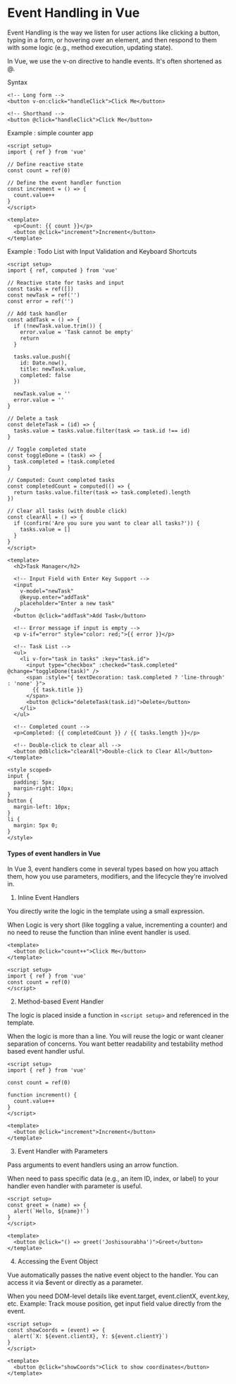 # Event Handling in Vue

Event Handling is the way we listen for user actions like clicking a button, typing in a form, or hovering over an element, and then respond to them with some logic (e.g., method execution, updating state).

In Vue, we use the v-on directive to handle events. It's often shortened as @.

Syntax
```
<!-- Long form -->
<button v-on:click="handleClick">Click Me</button>

<!-- Shorthand -->
<button @click="handleClick">Click Me</button>
```

Example : simple counter app
```
<script setup>
import { ref } from 'vue'

// Define reactive state
const count = ref(0)

// Define the event handler function
const increment = () => {
  count.value++
}
</script>

<template>
  <p>Count: {{ count }}</p>
  <button @click="increment">Increment</button>
</template>
```

Example : Todo List with Input Validation and Keyboard Shortcuts
```
<script setup>
import { ref, computed } from 'vue'

// Reactive state for tasks and input
const tasks = ref([])
const newTask = ref('')
const error = ref('')

// Add task handler
const addTask = () => {
  if (!newTask.value.trim()) {
    error.value = 'Task cannot be empty'
    return
  }

  tasks.value.push({
    id: Date.now(),
    title: newTask.value,
    completed: false
  })

  newTask.value = ''
  error.value = ''
}

// Delete a task
const deleteTask = (id) => {
  tasks.value = tasks.value.filter(task => task.id !== id)
}

// Toggle completed state
const toggleDone = (task) => {
  task.completed = !task.completed
}

// Computed: Count completed tasks
const completedCount = computed(() => {
  return tasks.value.filter(task => task.completed).length
})

// Clear all tasks (with double click)
const clearAll = () => {
  if (confirm('Are you sure you want to clear all tasks?')) {
    tasks.value = []
  }
}
</script>

<template>
  <h2>Task Manager</h2>

  <!-- Input Field with Enter Key Support -->
  <input
    v-model="newTask"
    @keyup.enter="addTask"
    placeholder="Enter a new task"
  />
  <button @click="addTask">Add Task</button>

  <!-- Error message if input is empty -->
  <p v-if="error" style="color: red;">{{ error }}</p>

  <!-- Task List -->
  <ul>
    <li v-for="task in tasks" :key="task.id">
      <input type="checkbox" :checked="task.completed" @change="toggleDone(task)" />
      <span :style="{ textDecoration: task.completed ? 'line-through' : 'none' }">
        {{ task.title }}
      </span>
      <button @click="deleteTask(task.id)">Delete</button>
    </li>
  </ul>

  <!-- Completed count -->
  <p>Completed: {{ completedCount }} / {{ tasks.length }}</p>

  <!-- Double-click to clear all -->
  <button @dblclick="clearAll">Double-click to Clear All</button>
</template>

<style scoped>
input {
  padding: 5px;
  margin-right: 10px;
}
button {
  margin-left: 10px;
}
li {
  margin: 5px 0;
}
</style>
```

#### **Types of event handlers in Vue**

In Vue 3, event handlers come in several types based on how you attach them, how you use parameters, modifiers, and the lifecycle they're involved in.

1. Inline Event Handlers
   
You directly write the logic in the template using a small expression.

When Logic is very short (like toggling a value, incrementing a counter) and no need to reuse the function than inline event handler is used.


```
<template>
  <button @click="count++">Click Me</button>
</template>

<script setup>
import { ref } from 'vue'
const count = ref(0)
</script>
```

2. Method-based Event Handler
   
The logic is placed inside a function in `<script setup>` and referenced in the template.

When the logic is more than a line. You will reuse the logic or want cleaner separation of concerns. You want better readability and testability method based event handler usful.

```
<script setup>
import { ref } from 'vue'

const count = ref(0)

function increment() {
  count.value++
}
</script>

<template>
  <button @click="increment">Increment</button>
</template>
```

3. Event Handler with Parameters
   
Pass arguments to event handlers using an arrow function.

When need to pass specific data (e.g., an item ID, index, or label) to your handler even handler with parameter is useful.

```
<script setup>
const greet = (name) => {
  alert(`Hello, ${name}!`)
}
</script>

<template>
  <button @click="() => greet('Joshisourabha')">Greet</button>
</template>
```

4. Accessing the Event Object
   
Vue automatically passes the native event object to the handler. You can access it via $event or directly as a parameter.

When you need DOM-level details like event.target, event.clientX, event.key, etc. Example: Track mouse position, get input field value directly from the event.

```
<script setup>
const showCoords = (event) => {
  alert(`X: ${event.clientX}, Y: ${event.clientY}`)
}
</script>

<template>
  <button @click="showCoords">Click to show coordinates</button>
</template>
```



